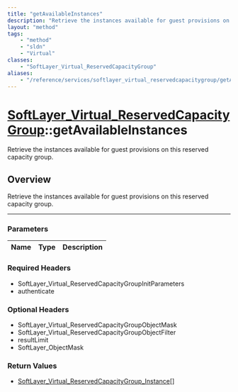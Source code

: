 ```yaml
---
title: "getAvailableInstances"
description: "Retrieve the instances available for guest provisions on this reserved capacity group."
layout: "method"
tags:
    - "method"
    - "sldn"
    - "Virtual"
classes:
    - "SoftLayer_Virtual_ReservedCapacityGroup"
aliases:
    - "/reference/services/softlayer_virtual_reservedcapacitygroup/getAvailableInstances"
---
```

# [SoftLayer_Virtual_ReservedCapacityGroup](/reference/services/SoftLayer_Virtual_ReservedCapacityGroup)::getAvailableInstances


Retrieve the instances available for guest provisions on this reserved capacity group.


## Overview 
Retrieve the instances available for guest provisions on this reserved capacity group.

-----

### Parameters 
|Name | Type | Description |
| --- | --- | --- |


### Required Headers
* SoftLayer_Virtual_ReservedCapacityGroupInitParameters
* authenticate


### Optional Headers
* SoftLayer_Virtual_ReservedCapacityGroupObjectMask
* SoftLayer_Virtual_ReservedCapacityGroupObjectFilter
* resultLimit
* SoftLayer_ObjectMask

### Return Values
* <a href='/reference/datatypes/SoftLayer_Virtual_ReservedCapacityGroup_Instance'>SoftLayer_Virtual_ReservedCapacityGroup_Instance[] </a>




